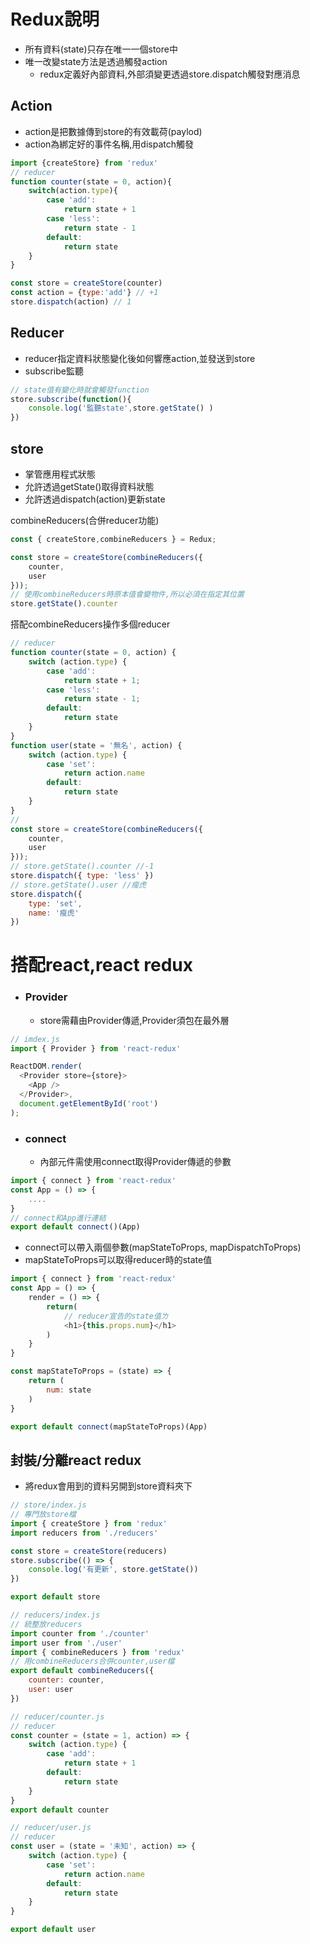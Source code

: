 # Redux說明
- 所有資料(state)只存在唯一一個store中
- 唯一改變state方法是透過觸發action
    - redux定義好內部資料,外部須變更透過store.dispatch觸發對應消息
## Action
- action是把數據傳到store的有效載荷(paylod) 
- action為綁定好的事件名稱,用dispatch觸發
```js
import {createStore} from 'redux'
// reducer
function counter(state = 0, action){
    switch(action.type){
        case 'add':
            return state + 1
        case 'less':
            return state - 1
        default:
            return state
    }
}

const store = createStore(counter)
const action = {type:'add'} // +1
store.dispatch(action) // 1
```

## Reducer
- reducer指定資料狀態變化後如何響應action,並發送到store
- subscribe監聽
```js
// state值有變化時就會觸發function
store.subscribe(function(){
    console.log('監聽state',store.getState() )
})
```

## store
- 掌管應用程式狀態
- 允許透過getState()取得資料狀態
- 允許透過dispatch(action)更新state

combineReducers(合併reducer功能)
```js
const { createStore,combineReducers } = Redux;

const store = createStore(combineReducers({
    counter,
    user
}));
// 使用combineReducers時原本值會變物件,所以必須在指定其位置
store.getState().counter
```
搭配combineReducers操作多個reducer
```js
// reducer
function counter(state = 0, action) {
    switch (action.type) {
        case 'add':
            return state + 1;
        case 'less':
            return state - 1;
        default:
            return state
    }
}
function user(state = '無名', action) {
    switch (action.type) {
        case 'set':
            return action.name
        default:
            return state
    }
}
//
const store = createStore(combineReducers({
    counter,
    user
}));
// store.getState().counter //-1
store.dispatch({ type: 'less' }) 
// store.getState().user //瘦虎 
store.dispatch({
    type: 'set',
    name: '瘦虎'
})
```

# 搭配react,react redux
- ### Provider
  - store需藉由Provider傳遞,Provider須包在最外層
```js
// imdex.js
import { Provider } from 'react-redux'

ReactDOM.render(
  <Provider store={store}>
    <App />
  </Provider>,
  document.getElementById('root')
);
```
- ### connect
  - 內部元件需使用connect取得Provider傳遞的參數
```js
import { connect } from 'react-redux'
const App = () => {
    ....
}
// connect和App進行連結
export default connect()(App)
```
- connect可以帶入兩個參數(mapStateToProps, mapDispatchToProps)
- mapStateToProps可以取得reducer時的state值
```js
import { connect } from 'react-redux'
const App = () => {
    render = () => {
        return(
            // reducer宣告的state值ㄌ
            <h1>{this.props.num}</h1>
        )
    }
}

const mapStateToProps = (state) => {
    return (
        num: state
    )
}

export default connect(mapStateToProps)(App)
```
## 封裝/分離react redux
- 將redux會用到的資料另開到store資料夾下
```js
// store/index.js
// 專門放store檔
import { createStore } from 'redux'
import reducers from './reducers'

const store = createStore(reducers)
store.subscribe(() => {
    console.log('有更新', store.getState())
})

export default store
```

```js
// reducers/index.js
// 統整放reducers
import counter from './counter'
import user from './user'
import { combineReducers } from 'redux'
// 用combineReducers合併counter,user檔
export default combineReducers({
    counter: counter,
    user: user
})
```

```js
// reducer/counter.js
// reducer
const counter = (state = 1, action) => {
    switch (action.type) {
        case 'add':
            return state + 1
        default:
            return state
    }
}
export default counter
```
```js
// reducer/user.js
// reducer
const user = (state = '未知', action) => {
    switch (action.type) {
        case 'set':
            return action.name
        default:
            return state
    }
}

export default user
```